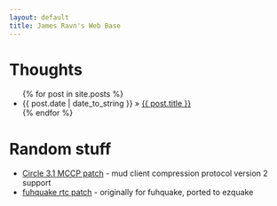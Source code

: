 ```yaml
---
layout: default
title: James Ravn's Web Base
---
```


Thoughts
========

<ul class="posts">
{% for post in site.posts %}
  <li><span>{{ post.date | date_to_string }}</span> &raquo; <a href="{{ post.url }}">{{ post.title }}</a></li>
{% endfor %}
</ul>


Random stuff
============

- [Circle 3.1 MCCP patch](/random/mccp/) - mud client compression protocol version 2 support
- [fuhquake rtc patch](http://ezquake.sourceforge.net/docs/?rtc) - originally for fuhquake, ported to ezquake
